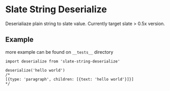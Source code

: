 # Slate String Deserialize

Deserialiaze plain string to slate value. Currently target slate > 0.5x version.

## Example

more example can be found on `__tests__` directory

```
import deserialize from 'slate-string-deserialize'

deserialize('hello world')
/*
[{type: 'paragraph', children: [{text: 'hello world'}]}]
*/
```
